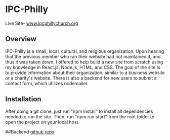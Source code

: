 # IPC-Philly

Live Site- www.ipcphillychurch.org


## Overview 
IPC-Philly is a small, local, cultural, and religious organization. Upon hearing that the previous member who ran their website had not maintained it, and thus it was taken down, I offered to help build a new site from scratch using my knowledge in React.js, Node.js, HTML, and CSS. 
The goal of the site is to provide information about their organization, similar to a business website or a charity's website. There is also a backend for new users to submit a contact form, which utilizes nodemailer.


## Installation
After doing a git clone, just run "npm install" to install all dependencies needed to run the site. Then, run "npm run start" from the root folder to open the project on your local host.

##Backend
[github repo](https://github.com/koshy123/ipcBackend)

